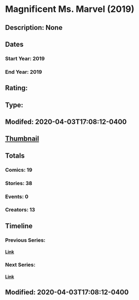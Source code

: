 # Magnificent Ms. Marvel (2019)
## Description: None
## Dates
### Start Year: 2019
### End Year: 2019
## Rating: 
## Type: 
## Modifed: 2020-04-03T17:08:12-0400
## [Thumbnail](http://i.annihil.us/u/prod/marvel/i/mg/7/40/5c7ee8806654e.jpg)
## Totals
### Comics: 19
### Stories: 38
### Events: 0
### Creators: 13
## Timeline
### Previous Series: 
#### [Link]()
### Next Series: 
#### [Link]()
## Modified: 2020-04-03T17:08:12-0400
